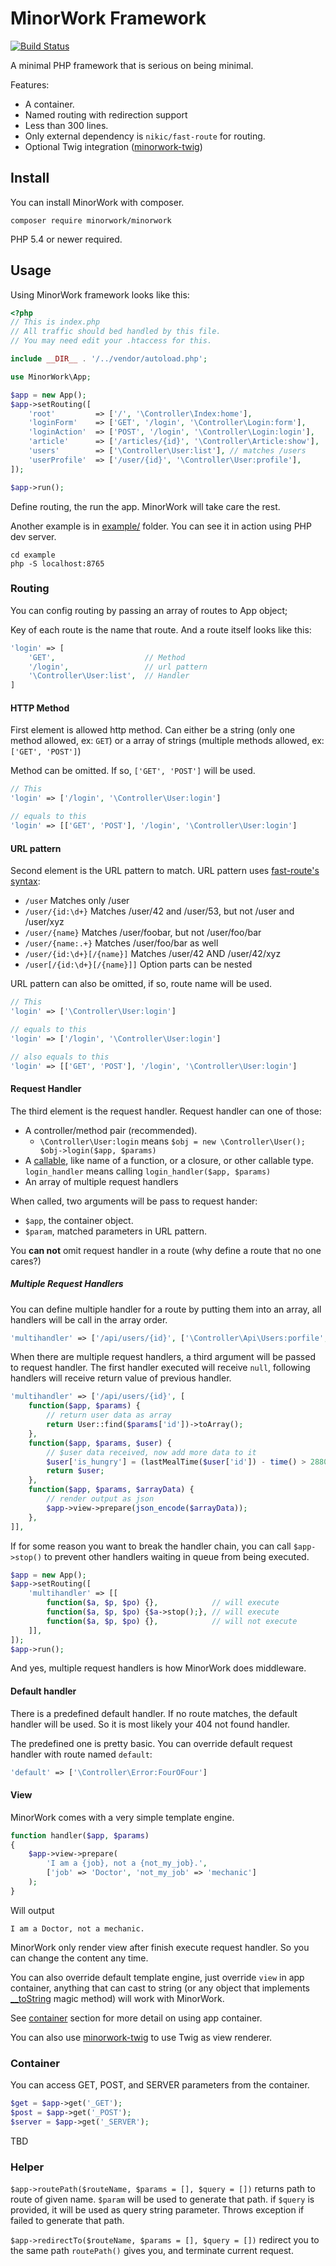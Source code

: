 # MinorWork Framework

[![Build Status](https://travis-ci.org/CQD/minorwork.svg?branch=master)](https://travis-ci.org/CQD/minorwork)

A minimal PHP framework that is serious on being minimal.

Features:

- A container.
- Named routing with redirection support
- Less than 300 lines.
- Only external dependency is `nikic/fast-route` for routing.
- Optional Twig integration ([minorwork-twig](https://github.com/CQD/minorwork-twig))

## Install

You can install MinorWork with composer.

```
composer require minorwork/minorwork
```

PHP 5.4 or newer required.

## Usage

Using MinorWork framework looks like this:

```php
<?php
// This is index.php
// All traffic should bed handled by this file.
// You may need edit your .htaccess for this.

include __DIR__ . '/../vendor/autoload.php';

use MinorWork\App;

$app = new App();
$app->setRouting([
    'root'         => ['/', '\Controller\Index:home'],
    'loginForm'    => ['GET', '/login', '\Controller\Login:form'],
    'loginAction'  => ['POST', '/login', '\Controller\Login:login'],
    'article'      => ['/articles/{id}', '\Controller\Article:show'],
    'users'        => ['\Controller\User:list'], // matches /users
    'userProfile'  => ['/user/{id}', '\Controller\User:profile'],
]);

$app->run();
```

Define routing, the run the app. MinorWork will take care the rest.

Another example is in [example/](example/) folder. You can see it in action using PHP dev server.

```shell
cd example
php -S localhost:8765
```

### Routing

You can config routing by passing an array of routes to App object;

Key of each route is the name that route. And a route itself looks like this:

```php
'login' => [
    'GET',                    // Method
    '/login',                 // url pattern
    '\Controller\User:list',  // Handler
]
```

#### HTTP Method 
First element is allowed http method. Can either be a string (only one method allowed, ex: `GET`)
or a array of strings (multiple methods allowed, ex: `['GET', 'POST']`)

Method can be omitted. If so, `['GET', 'POST']` will be used.

```php
// This
'login' => ['/login', '\Controller\User:login']

// equals to this
'login' => [['GET', 'POST'], '/login', '\Controller\User:login']
```

#### URL pattern
Second element is the URL pattern to match. URL pattern uses [fast-route's syntax](https://github.com/nikic/FastRoute#defining-routes):

- `/user` Matches only /user
- `/user/{id:\d+}` Matches /user/42 and /user/53, but not /user and /user/xyz
- `/user/{name}` Matches /user/foobar, but not /user/foo/bar
- `/user/{name:.+}` Matches /user/foo/bar as well
- `/user/{id:\d+}[/{name}]` Matches /user/42 AND /user/42/xyz
- `/user[/{id:\d+}[/{name}]]` Option parts can be nested

URL pattern can also be omitted, if so, route name will be used.

```php
// This
'login' => ['\Controller\User:login']

// equals to this
'login' => ['/login', '\Controller\User:login']

// also equals to this
'login' => [['GET', 'POST'], '/login', '\Controller\User:login']
```

#### Request Handler

The third element is the request handler. Request handler can one of those:

- A controller/method pair (recommended).
  - `\Controller\User:login` means `$obj = new \Controller\User(); $obj->login($app, $params)`
- A [callable](http://php.net/manual/en/language.types.callable.php), like name of a function, or a closure, or other callable type. `login_handler` means calling `login_handler($app, $params)`
- An array of multiple request handlers

When called, two arguments will be pass to request hander:
- `$app`, the container object.
- `$param`, matched parameters in URL pattern.

You **can not** omit request handler in a route (why define a route that no one cares?)

##### Multiple Request Handlers

You can define multiple handler for a route by putting them into an array, all handlers will be call in the array order.

```php
'multihandler' => ['/api/users/{id}', ['\Controller\Api\Users:porfile', 'toJson']];
```

When there are multiple request handlers, a third argument will be passed to request handler. The first handler executed will receive `null`, following handlers will receive return value of previous handler.

```php
'multihandler' => ['/api/users/{id}', [
    function($app, $params) {
        // return user data as array
        return User::find($params['id'])->toArray();
    },
    function($app, $params, $user) {
        // $user data received, now add more data to it
        $user['is_hungry'] = (lastMealTime($user['id']) - time() > 28800);
        return $user;
    },
    function($app, $params, $arrayData) {
        // render output as json
        $app->view->prepare(json_encode($arrayData));
    },
]],
```

If for some reason you want to break the handler chain, you can call `$app->stop()` to prevent other handlers waiting in queue from being executed.

```php
$app = new App();
$app->setRouting([
    'multihandler' => [[
        function($a, $p, $po) {},            // will execute
        function($a, $p, $po) {$a->stop();}, // will execute
        function($a, $p, $po) {},            // will not execute
    ]],
]);
$app->run();
```

And yes, multiple request handlers is how MinorWork does middleware.

#### Default handler

There is a predefined default handler. If no route matches, the default handler will be used. So it is most likely your 404 not found handler.

The predefined one is pretty basic. You can override default request handler with route named `default`:

```php
'default' => ['\Controller\Error:FourOFour']
```

#### View

MinorWork comes with a very simple template engine.

```php
function handler($app, $params)
{
    $app->view->prepare(
        'I am a {job}, not a {not_my_job}.',
        ['job' => 'Doctor', 'not_my_job' => 'mechanic']
    );
}
```

Will output

```
I am a Doctor, not a mechanic.
```

MinorWork only render view after finish execute request handler. So you can change the content any time.

You can also override default template engine, just override `view` in app container, anything that can cast to string (or any object that implements [__toString](http://php.net/manual/en/language.oop5.magic.php#object.tostring) magic method) will work with MinorWork.

See [container](#Container) section for more detail on using app container.

You can also use [minorwork-twig](https://github.com/CQD/minorwork-twig) to use Twig as view renderer.

### Container

You can access GET, POST, and SERVER parameters from the container.

```php
$get = $app->get('_GET');
$post = $app->get('_POST');
$server = $app->get('_SERVER');
```

TBD

### Helper

`$app->routePath($routeName, $params = [], $query = [])` returns path to route of given name. `$param` will be used to generate that path. if `$query` is provided, it will be used as query string parameter. Throws exception if failed to generate that path.

`$app->redirectTo($routeName, $params = [], $query = [])` redirect you to the same path `routePath()` gives you, and terminate current request.

